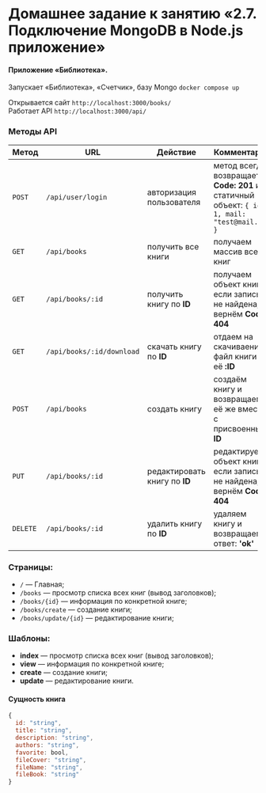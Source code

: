 # Домашнее задание к занятию «2.7. Подключение MongoDB в Node.js приложение»

#### Приложение «Библиотека».

Запускает «Библиотека», «Счетчик», базу Mongo `docker compose up`

Открывается сайт `http://localhost:3000/books/`  
Работает API `http://localhost:3000/api/`  


 ### Методы API
Метод | URL | Действие | Комментарий
--- | --- | ---  | ---
`POST` | `/api/user/login` | авторизация пользователя | метод всегда возвращает **Code: 201** и статичный объект: `{ id: 1, mail: "test@mail.ru" }`
`GET` | `/api/books` | получить все книги | получаем массив всех книг
`GET` | `/api/books/:id` | получить книгу по **ID** | получаем объект книги, если запись не найдена, вернём **Code: 404** 
`GET` | `/api/books/:id/download` | скачать книгу по **ID** | отдаем на скачиваение файл книги по её **:ID** 
`POST` | `/api/books` | создать книгу | создаём книгу и возвращаем её же вместе с присвоенным **ID**
`PUT` | `/api/books/:id` | редактировать книгу по **ID** | редактируем объект книги, если запись не найдена, вернём **Code: 404**
`DELETE` | `/api/books/:id` | удалить книгу по **ID** | удаляем книгу и возвращаем ответ: **'ok'**

 ### Страницы:
 - `/` — Главная;
 - `/books` — просмотр списка всех книг (вывод заголовков);
 - `/books/{id}` — информация по конкретной книге;
 - `/books/create` — создание книги;
 - `/books/update/{id}` — редактирование книги; 
 
 ### Шаблоны:
 - **index** — просмотр списка всех книг (вывод заголовков);
 - **view** — информация по конкретной книге;
 - **create** — создание книги;
 - **update** — редактирование книги. 

#### Сущность книга 
```javascript
{
  id: "string",
  title: "string",
  description: "string",
  authors: "string",
  favorite: bool,
  fileCover: "string",
  fileName: "string",
  fileBook: "string"  
}
``` 